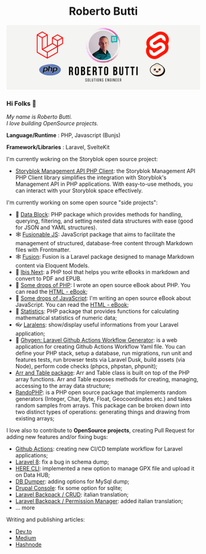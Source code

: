 <h1 align="center">
    Roberto Butti
</h1>


<p align=center>
        <img src="https://github.com/roberto-butti/roberto-butti/raw/master/cover-github-roberto-php-svelte-laravel-bun.png" alt="Roberto Butti GitHub Profile page">
</p>

<p align=center>
    <h3>Hi Folks 👋</h3>
    <i>
My name is Roberto Butti.<br />
I love building OpenSource projects.
    </i>
</p>

__Language/Runtime__ : PHP, Javascript (Bunjs)

__Framework/Libraries__ : Laravel, SvelteKit

I'm currently wokring on the Storyblok open source project: 
- [Storyblok Management API PHP Client](https://github.com/storyblok/php-management-api-client): the Storyblok Management API PHP Client library simplifies the integration with Storyblok's Management API in PHP applications. With easy-to-use methods, you can interact with your Storyblok space effectively.

I'm currently working on some open source "side projects":
- 🪺 [Data Block](https://github.com/Hi-Folks/data-block): PHP package which provides methods for handling, querying, filtering, and setting nested data structures with ease (good for JSON and YAML structures).
- 🕸️ [Fusionable JS](https://github.com/Hi-Folks/fusionable): JavaScript package that aims to facilitate the management of structured, database-free content through Markdown files with Frontmatter.
- 🕸️ [Fusion](https://github.com/Hi-Folks/fusion): Fusion is a Laravel package designed to manage Markdown content via Eloquent Models.
- 📖 [Ibis Next](https://github.com/Hi-Folks/ibis-next): a PHP tool that helps you write eBooks in markdown and convert to PDF and EPUB.
- 📖 [Some drops of PHP](https://github.com/roberto-butti/some-drops-of-php): I wrote an open source eBook about PHP. You can read the [HTML - eBook](https://drops-of-php.hi-folks.dev/);
- 📖 [Some drops of JavaScript](https://github.com/roberto-butti/some-drops-of-javascript): I'm writing an open source eBook about JavaScript. You can read the [HTML - eBook](https://some-drops-of-javascript.vercel.app/);
- :abacus: [Statistics](https://github.com/Hi-Folks/statistics): PHP package that provides functions for calculating mathematical statistics of numeric data;
- :eyeglasses: [Laralens](https://github.com/Hi-Folks/lara-lens): show/display useful informations from your Laravel application;
- :robot: [Ghygen: Laravel Github Actions Workflow Generator](https://github.com/Hi-Folks/gh-actions-yaml-generator): is a web application for creating Github Actions Workflow Yaml file. You can define your PHP stack, setup a database, run migrations, run unit and features tests, run browser tests via Laravel Dusk, build assets (via Node), perform code checks (phpcs, phpstan, phpunit);
- [Arr and Table package](https://github.com/Hi-Folks/array/): Arr and Table class is built on top of the PHP array functions. Arr and Table exposes methods for creating, managing, accessing to the array data structure;
- [RandoPHP](https://github.com/Hi-Folks/rando-php): is a PHP open source package that implements random generators (Integer, Char, Byte, Float, Geocoordinates etc.) and takes random samples from arrays. This package can be broken down into two distinct types of operations: generating things and drawing from existing arrays;


I love also to contribute to __OpenSource projects__, creating Pull Request for adding new features and/or fixing bugs:
- [Github Actions](https://github.com/actions/starter-workflows): creating new CI/CD template workflow for Laravel applications;
- [Laravel 8](https://github.com/laravel/framework): fix a bug in schema dump;
- [HERE CLI](https://github.com/heremaps/here-cli): implemented a new option to manage GPX file and upload it on Data HUB;
- [DB Dumper](https://github.com/spatie/db-dumper): adding options for MySql dump;
- [Drupal Console](https://github.com/hechoendrupal/drupal-console): fix some option for sqlite;
- [Laravel Backpack / CRUD](https://github.com/Laravel-Backpack/CRUD): italian translation;
- [Laravel Backpack / Permission Manager](https://github.com/Laravel-Backpack/PermissionManager): added italian translation;
- ... more

Writing and publishing articles:

- [Dev.to](https://dev.to/robertobutti)
- [Medium](https://medium.com/@robertodev)
- [Hashnode](https://hi-folks.hashnode.dev/)
